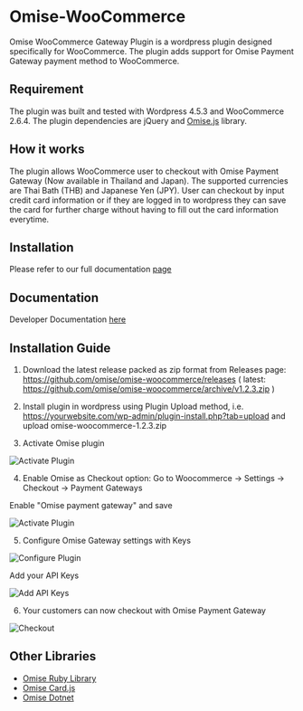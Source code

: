 # Omise-WooCommerce

Omise WooCommerce Gateway Plugin is a wordpress plugin designed specifically for WooCommerce. The plugin adds support for Omise Payment Gateway payment method to WooCommerce. 

## Requirement

The plugin was built and tested with Wordpress 4.5.3 and WooCommerce 2.6.4.
The plugin dependencies are jQuery and [Omise.js](https://cdn.omise.co/omise.js) library.

## How it works

The plugin allows WooCommerce user to checkout with Omise Payment Gateway (Now available in Thailand and Japan). The supported currencies are Thai Bath (THB) and Japanese Yen (JPY). User can checkout by input credit card information or if they are logged in to wordpress they can save the card for further charge without having to fill out the card information everytime.

## Installation

Please refer to our full documentation [page](https://www.omise.co/woocommerce-plugin)

## Documentation

Developer Documentation [here](https://www.omise.co/docs/)


## Installation Guide

1. Download the latest release packed as zip format from Releases page: https://github.com/omise/omise-woocommerce/releases
( latest: https://github.com/omise/omise-woocommerce/archive/v1.2.3.zip )

2. Install plugin in wordpress using Plugin Upload method, i.e. https://yourwebsite.com/wp-admin/plugin-install.php?tab=upload 
and upload omise-woocommerce-1.2.3.zip

3. Activate Omise plugin

![Activate Plugin](https://cdn.omise.co/assets/woocommerce/activate-plugin.png)

4. Enable Omise as Checkout option: Go to Woocommerce -> Settings -> Checkout -> Payment Gateways

Enable "Omise payment gateway" and save

![Activate Plugin](https://cdn.omise.co/assets/woocommerce/omise-settings-00.png)

5. Configure Omise Gateway settings with Keys

![Configure Plugin](https://cdn.omise.co/assets/woocommerce/omise-settings-01.png)

Add your API Keys

![Add API Keys](https://cdn.omise.co/assets/woocommerce/omise-settings-02.png)

6. Your customers can now checkout with Omise Payment Gateway

![Checkout](https://cdn.omise.co/assets/woocommerce/checkout.png)



## Other Libraries

* [Omise Ruby Library](https://github.com/omise/omise-ruby)
* [Omise Card.js](https://github.com/omise/card.js)
* [Omise Dotnet](https://github.com/omise/omise-dotnet)
